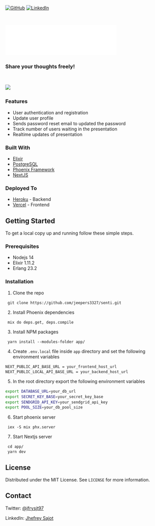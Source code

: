 [![GitHub](https://img.shields.io/github/license/jeepers3327/senti)](https://github.com/jeepers3327/senti/blob/main/LICENSE)
[![LinkedIn](https://img.shields.io/badge/LinkedIn-0077B5?style=for-the-badge&logo=linkedin&logoColor=white&style=flat-square)](https://www.linkedin.com/in/jhefrey-sajot-a22706165/)

<br />
<p>
  <a href="https://github.com/jeepers3327/senti">
    <img src="./app/public/senti-light.svg" alt="Logo" width="350" >
  </a>

  <h3>Share your thoughts freely!</h3>
  <br/>
</p>

<img src="./demo/demo.gif" >

### Features
* User authentication and registration
* Update user profile
* Sends password reset email to updated the password
* Track number of users waiting in the presentation
* Realtime updates of presentation

### Built With

- [Elixir](https://elixir-lang.org/)
- [PostgreSQL](https://www.postgresql.org/)
- [Phoenix Framework](https://github.com/phoenixframework/phoenix)
- [NextJS](https://nextjs.org/)

### Deployed To

- [Heroku](https://heroku.com/) - Backend
- [Vercel](https://vercel.com/) - Frontend

<!-- GETTING STARTED -->

## Getting Started

To get a local copy up and running follow these simple steps.

### Prerequisites

- Nodejs 14
- Elixir 1.11.2
- Erlang 23.2

### Installation

1. Clone the repo

```
 git clone https://github.com/jeepers3327/senti.git
```

2. Install Phoenix dependencies

```
 mix do deps.get, deps.compile
```

3. Install NPM packages

```
 yarn install --modules-folder app/
```

4. Create `.env.local` file inside `app` directory and set the following environment variables
```
NEXT_PUBLIC_API_BASE_URL = your_frontend_host_url
NEXT_PUBLIC_LOCAL_API_BASE_URL = your_backend_host_url
```

5. In the root directory export the following environment variables
```sh
export DATABASE_URL=your_db_url
export SECRET_KEY_BASE=your_secret_key_base
export SENDGRID_API_KEY=your_sendgrid_api_key
export POOL_SIZE=your_db_pool_size
```
6. Start phoenix server

```
 iex -S mix phx.server
```

7. Start Nextjs server

```
 cd app/
 yarn dev
```

## License

Distributed under the MIT License. See `LICENSE` for more information.

## Contact

Twitter: [@jfrysjt97](https://twitter.com/jfrysjt97)

LinkedIn: [Jhefrey Sajot](https://www.linkedin.com/in/jhefrey-sajot-a22706165/)
